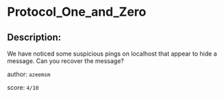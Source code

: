 
# Protocol_One_and_Zero
## Description:
We have noticed some suspicious pings on localhost that appear to hide a message. Can you recover the message?

author: `azeemsm`

score: `4/10`

